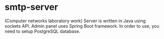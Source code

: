 # smtp-server
(Computer networks laboratory work)
Server is written in Java using sockets API. Admin panel uses Spring Boot framework.
In order to use, you need to setup PostgreSQL database.
